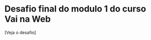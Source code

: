 # Desafio final do modulo 1 do curso Vai na Web
[Veja o desafio]<a href="https://wilksonflor.github.io/DesafioFinalVnw/"></a>

